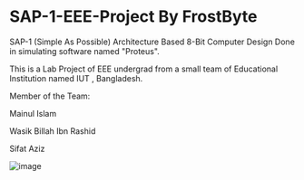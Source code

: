 # SAP-1-EEE-Project By FrostByte
SAP-1 (Simple As Possible)  Architecture Based 8-Bit Computer Design Done in simulating software named "Proteus".

This is a Lab Project of EEE undergrad from a small team of Educational Institution named IUT , Bangladesh.

Member of the Team:

Mainul Islam

Wasik Billah Ibn Rashid

Sifat Aziz


![image](https://github.com/Mainul-Islam-07/SAP-1-8-Bit-Computer-Design/assets/78782260/b7795d27-1d37-492d-b5bb-20017e050311)

